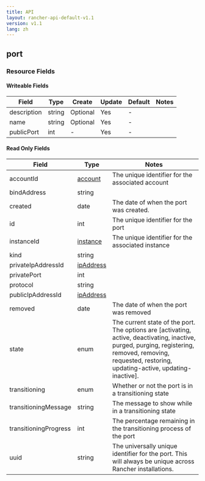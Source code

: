 ```yaml
---
title: API
layout: rancher-api-default-v1.1
version: v1.1
lang: zh
---
```


## port



### Resource Fields

#### Writeable Fields

Field | Type | Create | Update | Default | Notes
---|---|---|---|---|---
description | string | Optional | Yes | - | 
name | string | Optional | Yes | - | 
publicPort | int | - | Yes | - | 


#### Read Only Fields

Field | Type   | Notes
---|---|---
accountId | [account]({{site.baseurl}}/rancher/{{page.version}}/{{page.lang}}/api/api-resources/account/)  | The unique identifier for the associated account
bindAddress | string  | 
created | date  | The date of when the port was created.
id | int  | The unique identifier for the port
instanceId | [instance]({{site.baseurl}}/rancher/{{page.version}}/{{page.lang}}/api/api-resources/instance/)  | The unique identifier for the associated instance
kind | string  | 
privateIpAddressId | [ipAddress]({{site.baseurl}}/rancher/{{page.version}}/{{page.lang}}/api/api-resources/ipAddress/)  | 
privatePort | int  | 
protocol | string  | 
publicIpAddressId | [ipAddress]({{site.baseurl}}/rancher/{{page.version}}/{{page.lang}}/api/api-resources/ipAddress/)  | 
removed | date  | The date of when the port was removed
state | enum  | The current state of the port. The options are [activating, active, deactivating, inactive, purged, purging, registering, removed, removing, requested, restoring, updating-active, updating-inactive].
transitioning | enum  | Whether or not the port is in a transitioning state
transitioningMessage | string  | The message to show while in a transitioning state
transitioningProgress | int  | The percentage remaining in the transitioning process of the port
uuid | string  | The universally unique identifier for the port. This will always be unique across Rancher installations.


<br>
